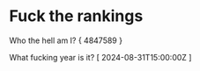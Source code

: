 # Fuck the rankings

Who the hell am I?
{ 4847589 }

What fucking year is it?
[ 2024-08-31T15:00:00Z ]
